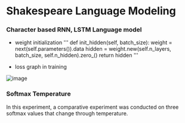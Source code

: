 # Shakespeare Language Modeling

### Character based RNN, LSTM Language model

- weight initialization
'''
def init_hidden(self, batch_size):
  weight = next(self.parameters()).data
  hidden = weight.new(self.n_layers, batch_size, self.n_hidden).zero_()
  return hidden
'''

- loss graph in training

![image](https://user-images.githubusercontent.com/46701548/134507277-6d9082b2-b527-4e6f-a1af-e9d767591d05.png)

### Softmax Temperature
In this experiment, a comparative experiment was conducted on three softmax values that change through temperature.

